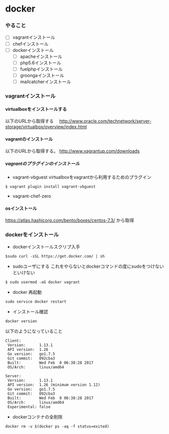 # docker

### やること

- [ ] vagrantインストール
- [ ] chefインストール
- [ ] dockerインストール
  - [ ] apacheインストール
  - [ ] php5.6インストール
  - [ ] fuelphpインストール
  - [ ] groongaインストール
  - [ ] mailcatcherインストール

### vagrantインストール

#### virtualboxをインストールする
以下のURLから取得する
　http://www.oracle.com/technetwork/server-storage/virtualbox/overview/index.html

#### vagrantのインストール
以下のURLから取得する。
http://www.vagrantup.com/downloads

##### vagrantのプラグインのインストール
* vagrant-vbguest
virtualboxをvagrantから利用するためのプラグイン
```
$ vagrant plugin install vagrant-vbguest
```
* vagrant-chef-zero

#### osインストール

https://atlas.hashicorp.com/bento/boxes/centos-7.3/ から取得


### dockerをインストール

* dockerインストールスクリプ入手
```
$sudo curl -sSL https://get.docker.com/ | sh
```

* sudoユーザにする
これをやらないとdockerコマンドの度にsudoをつけないといけない
```
$ sudo usermod -aG docker vagrant
```

* docker 再起動
```
sudo service docker restart
```
* インストール確認
```
docker version
```
以下のようになっていること

```
Client:
 Version:      1.13.1
 API version:  1.26
 Go version:   go1.7.5
 Git commit:   092cba3
 Built:        Wed Feb  8 06:38:28 2017
 OS/Arch:      linux/amd64

Server:
 Version:      1.13.1
 API version:  1.26 (minimum version 1.12)
 Go version:   go1.7.5
 Git commit:   092cba3
 Built:        Wed Feb  8 06:38:28 2017
 OS/Arch:      linux/amd64
 Experimental: false
```

* dockerコンテナの全削除
```
docker rm -v $(docker ps -aq -f status=exited)
```
